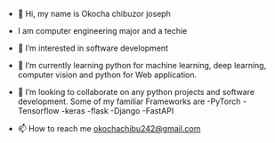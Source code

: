 - 👋 Hi, my name is  Okocha chibuzor joseph
- I am computer engineering major and a techie
- 👀 I’m interested in software development
- 🌱 I’m currently learning python for machine learning, deep learning, computer vision and python for Web application.
- 💞️ I’m looking to collaborate on any python projects and software development.
Some of my familiar Frameworks are
-PyTorch
-Tensorflow
-keras
-flask
-Django
-FastAPI


- 📫 How to reach me okochachibu242@gmail.com
<!---
unruli/unruli is a ✨ special ✨ repository because its `README.md` (this file) appears on your GitHub profile.
You can click the Preview link to take a look at your changes.
--->
